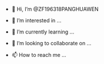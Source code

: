 - 👋 Hi, I’m @ZF196318PANGHUAWEN














- 👀 I’m interested in ...













- 🌱 I’m currently learning ...









- 💞️ I’m looking to collaborate on ...







- 📫 How to reach me ...






<!---
ZF196318PANGHUAWEN/ZF196318PANGHUAWEN is a ✨ special ✨ repository because its `README.md` (this file) appears on your GitHub profile.
You can click the Preview link to take a look at your changes.
--->
